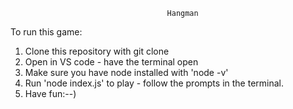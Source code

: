                                        Hangman


To run this game:
1) Clone this repository with git clone <link>
2) Open in VS code - have the terminal open
3) Make sure you have node installed with 'node -v'
4) Run 'node index.js' to play - follow the prompts in the terminal.
5) Have fun:--)
